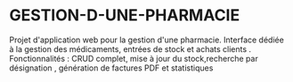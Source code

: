 # GESTION-D-UNE-PHARMACIE

Projet d'application web pour la gestion d'une pharmacie. Interface dédiée à la gestion des médicaments, entrées de stock et achats clients . Fonctionnalités : CRUD complet, mise à jour du stock,recherche par désignation , génération de factures PDF et statistiques 


